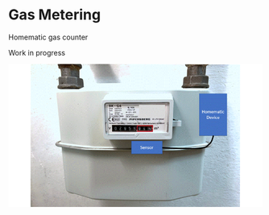 # Gas Metering
Homematic gas counter 

Work in progress

![Gas Metering Concept](https://github.com/JurgenO/GasMetering/blob/main/p147_GasZaehler_intro.gif)
